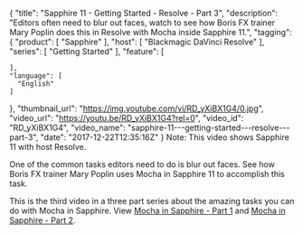 {
  "title": "Sapphire 11 - Getting Started - Resolve - Part 3",
  "description": "Editors often need to blur out faces, watch to see how Boris FX trainer Mary Poplin does this in Resolve with Mocha inside Sapphire 11.",
  "tagging": {
    "product": [
      "Sapphire"
    ],
    "host": [
      "Blackmagic DaVinci Resolve"
    ],
    "series": [
      "Getting Started"
    ],
    "feature": [

    ],
    "language": [
      "English"
    ]
  },
  "thumbnail_url": "https://img.youtube.com/vi/RD_yXiBX1G4/0.jpg",
  "video_url": "https://youtu.be/RD_yXiBX1G4?rel=0",
  "video_id": "RD_yXiBX1G4",
  "video_name": "sapphire-11---getting-started---resolve---part-3",
  "date": "2017-12-22T12:35:16Z"
}
Note: This video shows Sapphire 11 with host Resolve.

One of the common tasks editors need to do is blur out faces. See how Boris FX trainer Mary Poplin uses Mocha in Sapphire 11 to accomplish this task.

This is the third video in a three part series about the amazing tasks you can do with Mocha in Sapphire. View [Mocha in Sapphire - Part 1](/videos/mocha-in-sapphire-11-with-resolve---part-1/) and [Mocha in Sapphire - Part 2](/videos/-mocha-in-sapphire-11-with-resolve---part-2/).
